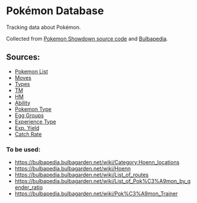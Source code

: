 # Pokémon Database

Tracking data about Pokémon.

Collected from [Pokemon Showdown source code](https://github.com/smogon/pokemon-showdown) and [Bulbapedia](https://bulbapedia.bulbagarden.net/wiki/Main_Page).

## Sources: 
- [Pokemon List](https://github.com/smogon/pokemon-showdown/blob/master/data/pokedex.ts)
- [Moves](https://bulbapedia.bulbagarden.net/wiki/List_of_moves)
- [Types](https://bulbapedia.bulbagarden.net/wiki/List_of_moves)
- [TM](https://bulbapedia.bulbagarden.net/wiki/TM)
- [HM](https://bulbapedia.bulbagarden.net/wiki/HM)
- [Ability](https://bulbapedia.bulbagarden.net/wiki/List_of_Pok%C3%A9mon_by_Ability)
- [Pokemon Type](https://bulbapedia.bulbagarden.net/wiki/List_of_Pok%C3%A9mon_by_National_Pok%C3%A9dex_number)
- [Egg Groups]( https://bulbapedia.bulbagarden.net/wiki/List_of_Pok%C3%A9mon_by_base_Egg_cycles)
- [Experience Type](https://bulbapedia.bulbagarden.net/wiki/List_of_Pok%C3%A9mon_by_experience_type)
- [Exp. Yield](https://bulbapedia.bulbagarden.net/wiki/List_of_Pok%C3%A9mon_by_effort_value_yield)
- [Catch Rate](https://bulbapedia.bulbagarden.net/wiki/List_of_Pok%C3%A9mon_by_catch_rate)

### To be used:
- https://bulbapedia.bulbagarden.net/wiki/Category:Hoenn_locations
- https://bulbapedia.bulbagarden.net/wiki/Hoenn
- https://bulbapedia.bulbagarden.net/wiki/List_of_routes
- https://bulbapedia.bulbagarden.net/wiki/List_of_Pok%C3%A9mon_by_gender_ratio
- https://bulbapedia.bulbagarden.net/wiki/Pok%C3%A9mon_Trainer

